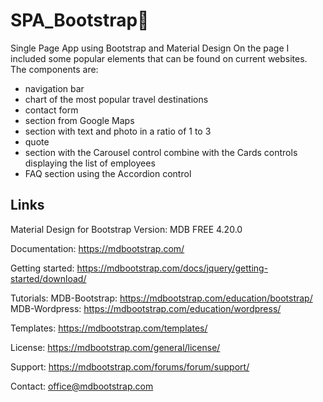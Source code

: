 # SPA_Bootstrap👢
Single Page App using Bootstrap and Material Design
On the page I included some popular elements that can be found on current websites.
The components are:
- navigation bar
- chart of the most popular travel destinations
- contact form
- section from Google Maps
- section with text and photo in a ratio of 1 to 3
- quote
- section with the Carousel control combine with the Cards controls displaying the list of employees
- FAQ section using the Accordion control


## Links
Material Design for Bootstrap
Version: MDB FREE 4.20.0

Documentation:
https://mdbootstrap.com/

Getting started:
https://mdbootstrap.com/docs/jquery/getting-started/download/

Tutorials:
MDB-Bootstrap: https://mdbootstrap.com/education/bootstrap/
MDB-Wordpress: https://mdbootstrap.com/education/wordpress/

Templates:
https://mdbootstrap.com/templates/

License:
https://mdbootstrap.com/general/license/

Support:
https://mdbootstrap.com/forums/forum/support/

Contact:
office@mdbootstrap.com

